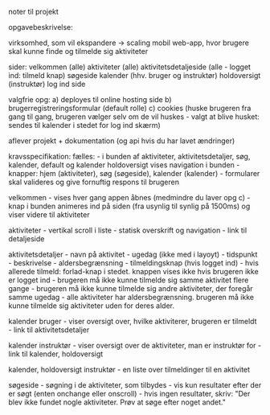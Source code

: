 noter til projekt

opgavebeskrivelse:

virksomhed, som vil ekspandere -> scaling
mobil web-app, hvor brugere skal kunne finde og tilmelde sig aktiviteter

sider:
velkommen (alle)
aktiviteter (alle)
aktivitetsdetaljeside (alle - logget ind: tilmeld knap)
søgeside
kalender (hhv. bruger og instruktør)
holdoversigt (instruktør)
log ind side

valgfrie opg:
a) deployes til online hosting side
b) brugerregistreringsformular (default rolle)
c) cookies (huske brugeren fra gang til gang, brugeren vælger selv om de vil huskes - valgt at blive husket: sendes til kalender i stedet for log ind skærm)

aflever projekt + dokumentation (og api hvis du har lavet ændringer)

kravsspecifikation:
fælles: 
    - i bunden af aktiviteter, aktivitetsdetaljer, søg, kalender, default og kalender holdoversigt vises navigation i bunden
    - knapper: hjem (aktiviteter), søg (søgeside), kalender (kalender)
    - formularer skal valideres og give fornuftig respons til brugeren

velkommen
    - vises hver gang appen åbnes (medmindre du laver opg c)
    - knap i bunden animeres ind på siden (fra usynlig til synlig på 1500ms) og viser videre til aktiviteter

aktiviteter
    - vertikal scroll i liste
    - statisk overskrift og navigation
    - link til detaljeside

aktivitetsdetaljer
    - navn på aktivitet
    - ugedag (ikke med i layoyt)
    - tidspunkt
    - beskrivelse
    - aldersbegrænsning
    - tilmeldingsknap (hvis logget ind) - hvis allerede tilmeld: forlad-knap i stedet. knappen vises ikke hvis brugeren ikke er logget ind
    - brugeren må ikke kunne tilmelde sig samme aktivitet flere gange
    - brugeren må ikke kunne tilmelde sig andre aktiviteter, der foregår samme ugedag
    - alle aktiviteter har aldersbegrænsning. brugeren må ikke kunne tilmelde sig aktiviteter uden for deres alder.

kalender bruger
    - viser oversigt over, hvilke aktiviterer, brugeren er tilmeldt
    - link til aktivitetsdetaljer

kalender instruktør
    - viser oversigt over de aktiviteter, man er instruktør for
    - link til kalender, holdoversigt

kalender, holdoversigt instruktør
    - en liste over tilmeldinger til en aktivitet

søgeside
    - søgning i de aktiviteter, som tilbydes
    - vis kun resultater efter der er søgt (enten onchange eller onscroll)
    - hvis ingen resultater, skriv: "Der blev ikke fundet nogle aktiviteter. Prøv at søge efter noget andet."